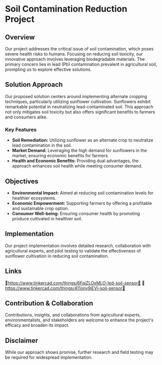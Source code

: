 # Soil Contamination Reduction Project

## Overview
Our project addresses the critical issue of soil contamination, which poses severe health risks to humans. Focusing on reducing soil toxicity, our innovative approach involves leveraging biodegradable materials. The primary concern lies in lead (Pb) contamination prevalent in agricultural soil, prompting us to explore effective solutions.

## Solution Approach
Our proposed solution centers around implementing alternate cropping techniques, particularly utilizing sunflower cultivation. Sunflowers exhibit remarkable potential in neutralizing lead-contaminated soil. This approach not only mitigates soil toxicity but also offers significant benefits to farmers and consumers alike.

### Key Features
- **Soil Remediation:** Utilizing sunflower as an alternate crop to neutralize lead contamination in the soil.
- **Market Demand:** Leveraging the high demand for sunflowers in the market, ensuring economic benefits for farmers.
- **Health and Economic Benefits:** Providing dual advantages, the approach enhances soil health while meeting consumer demand.

## Objectives
- **Environmental Impact:** Aimed at reducing soil contamination levels for healthier ecosystems.
- **Economic Empowerment:** Supporting farmers by offering a profitable and sustainable crop option.
- **Consumer Well-being:** Ensuring consumer health by promoting produce cultivated in healthier soil.

## Implementation
Our project implementation involves detailed research, collaboration with agricultural experts, and pilot testing to validate the effectiveness of sunflower cultivation in reducing soil contamination.

## Links
🚀https://www.tinkercad.com/things/6FqjZLOxMLO-led-soil-sensor🚀
  🚀https://www.tinkercad.com/things/411ony9iEVi-soil-sensor🚀

## Contribution & Collaboration
Contributions, insights, and collaborations from agricultural experts, environmentalists, and stakeholders are welcome to enhance the project's efficacy and broaden its impact.

## Disclaimer
While our approach shows promise, further research and field testing may be required for widespread implementation.
